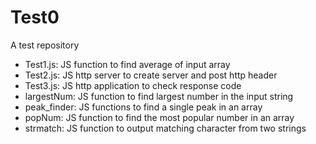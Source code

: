 # Test0
A test repository

- Test1.js: JS function to find average of input array
- Test2.js: JS http server to create server and post http header
- Test3.js: JS http application to check response code
- largestNum: JS function to find largest number in the input string
- peak_finder: JS functions to find a single peak in an array
- popNum: JS function to find the most popular number in an array
- strmatch: JS function to output matching character from two strings

